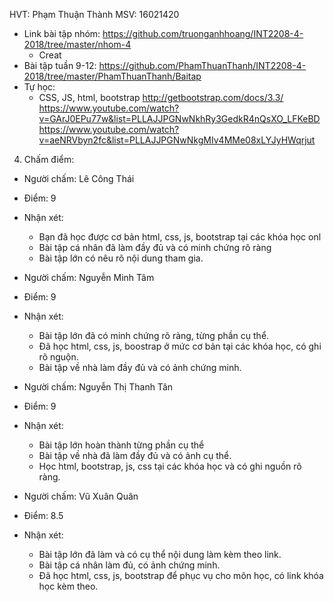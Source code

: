 HVT: Phạm Thuận Thành
MSV: 16021420
- Link bài tập nhóm: https://github.com/truonganhhoang/INT2208-4-2018/tree/master/nhom-4
	+ Creat
- Bài tập tuần 9-12:
	https://github.com/PhamThuanThanh/INT2208-4-2018/tree/master/PhamThuanThanh/Baitap
- Tự học:
	+ CSS, JS, html, bootstrap 
	http://getbootstrap.com/docs/3.3/
	https://www.youtube.com/watch?v=GArJ0EPu77w&list=PLLAJJPGNwNkhRy3GedkR4nQsXO_LFKeBD
	https://www.youtube.com/watch?v=aeNRVbyn2fc&list=PLLAJJPGNwNkgMIv4MMe08xLYJyHWqrjut
4. Chấm điểm:
- Người chấm: Lê Công Thái
- Điểm: 9
- Nhận xét:
	- Bạn đã học được cơ bản html, css, js, bootstrap tại các khóa học onl
	- Bài tập cá nhân đã làm đầy đủ và có minh chứng rõ ràng
	- Bài tập lớn có nêu rõ nội dung tham gia.

- Người chấm: Nguyễn Minh Tâm
- Điểm: 9
- Nhận xét:
	- Bài tập lớn đã có minh chứng rõ ràng, từng phần cụ thể.
	- Đã học html, css, js, boostrap ở mức cơ bản tại các khóa học, có ghi rõ nguộn.
	- Bài tập về nhà làm đầy đủ và có ảnh chứng minh.

- Người chấm: Nguyễn Thị Thanh Tân
- Điểm: 9
- Nhận xét: 
	- Bài tập lớn hoàn thành từng phần cụ thể
	- Bài tập về nhà đã làm đầy đủ và có ảnh cụ thể.
	- Học html, bootstrap, js, css tại các khóa học và có ghi nguồn rõ ràng. 

- Người chấm: Vũ Xuân Quân
- Điểm: 8.5
- Nhận xét:
	- Bài tập lớn đã làm và có cụ thể nội dung làm kèm theo link.
	- Bài tập cá nhân làm đủ, có ảnh chứng minh.
	- Đã học html, css, js, bootstrap để phục vụ cho môn học, có link khóa học kèm theo.
	
